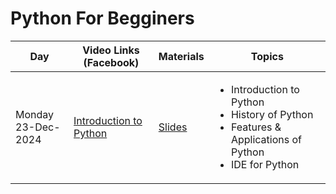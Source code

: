# Python For Begginers



<table>
  <thead>
    <tr>
      <th>Day</th>
      <th>Video Links (Facebook)</th>
      <th>Materials</th>
      <th>Topics</th>
    </tr>
  </thead>
  <tbody>
   <tr>
  <td>Monday<br>23-Dec-2024</td>
  <td><a href="https://example.com/introduction-to-python">Introduction to Python</a></td>
  <td><a href="https://example.com/slides">Slides</a></td>
  <td>
    <ul>
      <li>Introduction to Python</li>
      <li>History of Python</li>
      <li>Features & Applications of Python</li>
      <li>IDE for Python</li>
    </ul>
  </td>
</tr>

      
      
    
     
    
  </tbody>
</table>
